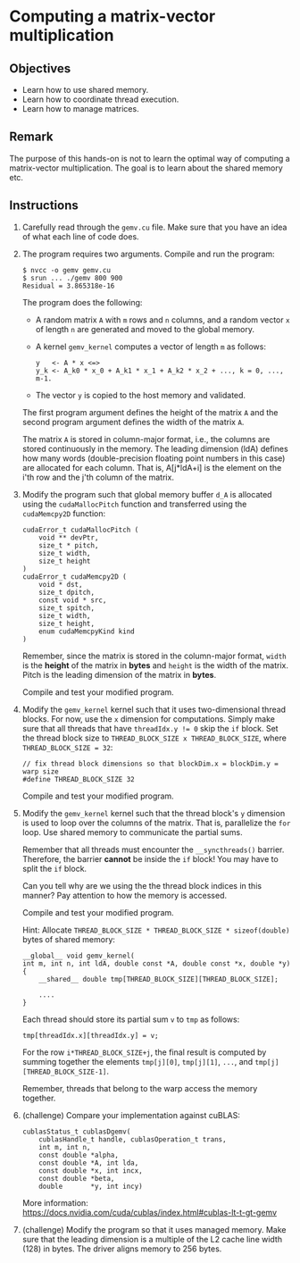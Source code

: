 # Computing a matrix-vector multiplication

## Objectives

 - Learn how to use shared memory.
 - Learn how to coordinate thread execution.
 - Learn how to manage matrices.

## Remark

The purpose of this hands-on is not to learn the optimal way of computing a
matrix-vector multiplication. The goal is to learn about the shared memory etc.

## Instructions

 1. Carefully read through the `gemv.cu` file. Make sure that you have an idea
    of what each line of code does.

 2. The program requires two arguments. Compile and run the program:
 
    ```
    $ nvcc -o gemv gemv.cu
    $ srun ... ./gemv 800 900
    Residual = 3.865318e-16
    ```
    
    The program does the following:
     
     - A random matrix `A` with `m` rows and `n` columns, and a random vector
       `x` of length `n` are generated and moved to the global memory.
       
     - A kernel `gemv_kernel` computes a vector of length `m` as follows:
     
       ```
       y   <- A * x <=>
       y_k <- A_k0 * x_0 + A_k1 * x_1 + A_k2 * x_2 + ..., k = 0, ..., m-1.
       ```
       
     - The vector `y` is copied to the host memory and validated.
     
    The first program argument defines the height of the matrix `A` and the
    second program argument defines the width of the matrix `A`.
    
    The matrix `A` is stored in column-major format, i.e., the columns are
    stored continuously in the memory. The leading dimension (ldA) defines how
    many words (double-precision floating point numbers in this case) are
    allocated for each column. That is, A[j*ldA+i] is the element on the i'th
    row and the j'th column of the matrix.
    
 3. Modify the program such that global memory buffer `d_A` is allocated using
    the `cudaMallocPitch` function and transferred using the `cudaMemcpy2D`
    function:
    
    ```
    cudaError_t cudaMallocPitch (
        void ** devPtr,
        size_t * pitch,
        size_t width,
        size_t height	 
    )
    cudaError_t cudaMemcpy2D (
        void * dst,
        size_t dpitch,
        const void * src,
        size_t spitch,
        size_t width,
        size_t height,
        enum cudaMemcpyKind kind	 
    )	
    ```
    
    Remember, since the matrix is stored in the column-major format, `width` is
    the **height** of the matrix in **bytes** and `height` is the width of the
    matrix. Pitch is the leading dimension of the matrix in **bytes**.
    
    Compile and test your modified program.

 4. Modify the `gemv_kernel` kernel such that it uses two-dimensional thread
    blocks. For now, use the `x` dimension for computations. Simply make sure
    that all threads that have `threadIdx.y != 0` skip the `if` block. Set the
    thread block size to `THREAD_BLOCK_SIZE x THREAD_BLOCK_SIZE`, where 
    `THREAD_BLOCK_SIZE = 32`:

    ```
    // fix thread block dimensions so that blockDim.x = blockDim.y = warp size
    #define THREAD_BLOCK_SIZE 32
    ```
    
    Compile and test your modified program.

 5. Modify the `gemv_kernel` kernel such that the thread block's `y` dimension
    is used to loop over the columns of the matrix. That is, parallelize the
    `for` loop. Use shared memory to communicate the partial sums.
    
    Remember that all threads must encounter the `__syncthreads()` barrier.
    Therefore, the barrier **cannot** be inside the `if` block! You may have
    to split the `if` block.

    Can you tell why are we using the the thread block indices in this manner?
    Pay attention to how the memory is accessed.
    
    Compile and test your modified program.

    Hint: Allocate `THREAD_BLOCK_SIZE * THREAD_BLOCK_SIZE * sizeof(double)` 
    bytes of shared memory:
 
    ```
    __global__ void gemv_kernel(
    int m, int n, int ldA, double const *A, double const *x, double *y)
    {
        __shared__ double tmp[THREAD_BLOCK_SIZE][THREAD_BLOCK_SIZE];
        
        ....
    }
    ```
    
    Each thread should store its partial sum `v` to `tmp` as follows:
    
    ```
    tmp[threadIdx.x][threadIdx.y] = v;
    ```
    
    For the row `i*THREAD_BLOCK_SIZE+j`, the final result is computed by
    summing together the elements `tmp[j][0]`, `tmp[j][1]`, `...`, 
    and `tmp[j][THREAD_BLOCK_SIZE-1]`.

    Remember, threads that belong to the warp access the memory together.

 6. (challenge) Compare your implementation against cuBLAS:
 
    ```
    cublasStatus_t cublasDgemv(
        cublasHandle_t handle, cublasOperation_t trans,
        int m, int n,
        const double *alpha,
        const double *A, int lda,
        const double *x, int incx,
        const double *beta,
        double       *y, int incy)
    ```
    
    More information: https://docs.nvidia.com/cuda/cublas/index.html#cublas-lt-t-gt-gemv

 7. (challenge) Modify the program so that it uses managed memory. Make sure
    that the leading dimension is a multiple of the L2 cache line width (128) in
    bytes. The driver aligns memory to 256 bytes.
